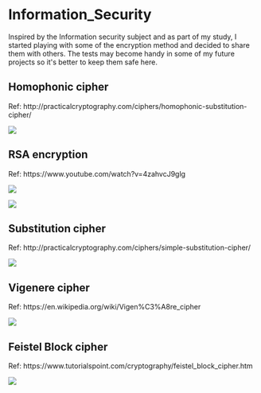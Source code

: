 # Information_Security


Inspired by the Information security subject and as part of my study, I started playing with some of the encryption method and decided to share them with others.
The tests may become handy in some of my future projects so it's better to keep them safe here.


<h2>Homophonic cipher</h2>
<p>Ref: http://practicalcryptography.com/ciphers/homophonic-substitution-cipher/</p>
<image src="https://i.gyazo.com/03abe4aaedffb311ce3ab2546a4b1f24.png">

<h2>RSA encryption</h2>
<p>Ref: https://www.youtube.com/watch?v=4zahvcJ9glg</p>
<image src="https://www.researchgate.net/profile/Hueseyin_Bodur/publication/298298027/figure/fig2/AS:339820552441867@1458030941634/RSA-algorithm-structure.png">
<p><image src="https://i.gyazo.com/b389098bb42bf38dbe314b35a7d0c7a1.png">

<h2>Substitution cipher</h2>
<p>Ref: http://practicalcryptography.com/ciphers/simple-substitution-cipher/</p>
<image src='https://i.gyazo.com/583cd932ae082aec3062ed1d41b66320.png'>


<h2>Vigenere cipher</h2>
<p>Ref: https://en.wikipedia.org/wiki/Vigen%C3%A8re_cipher</p>
<image src='https://i.gyazo.com/0baeb40b8d3e3320c2ac1fedc23a277b.png'>

<h2>Feistel Block cipher</h2>
<p>Ref: https://www.tutorialspoint.com/cryptography/feistel_block_cipher.htm</p>
<image src="https://www.tutorialspoint.com/cryptography/images/feistel_structure.jpg"></image>